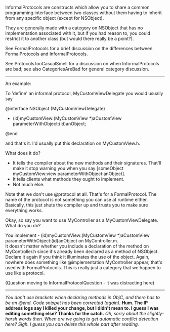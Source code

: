 

InformalProtocols are constructs which allow you to share a common programming interface between two classes without them having to inherit from any specific object (except for NSObject).

They are generally made with a category on NSObject that has no implementation associated with it, but if you had reason to, you could restrict it to another class (but would there really be a point?).

See FormalProtocols for a brief discussion on the differences between FormalProtocols and InformalProtocols.

See ProtocolsTooCasualSmell for a discussion on when InformalProtocols are bad; see also CategoriesAreBad for general category discussion.

----

An example:

To 'define' an informal protocol, MyCustomViewDelegate you would usually say

    
@interface NSObject (MyCustomViewDelegate)

- (id)myCustomView:(MyCustomView *)aCustomView parameterWithObject:(id)anObject;

@end


and that's it.  I'd usually put this declaration on     MyCustomView.h.

What does it do?  

* It tells the compiler about the new methods and their signatures.  That'll make it stop warning you when you say 
    [someObject myCustomView:view parameterWithObject:anObject].
* It tells clients what methods they ought to implement.
* Not much else.  


Note that we don't use     @protocol at all.  That's for a FormalProtocol.  The name of the protocol is not something
you can use at runtime either.  Basically, this just shuts the compiler up and trusts you to make sure everything
works.

Okay, so say you want to use MyController as a MyCustomViewDelegate. What do you do?

You implement     - (id)myCustomView:(MyCustomView *)aCustomView parameterWithObject:(id)anObject on     MyController.m.  
It doesn't matter whether you include a declaration of the method on     MyController.h since it's already been declared as
a method of NSObject. Declare it again if you think it illuminates the use of the object.  Again, nowhere does something like     @implementation MyController <MyCustomViewDelegate> appear, that's used with FormalProtocols.  This is really just a category that we happen to use like a protocol.

(Question moving to InformalProtocolQuestion - it was distracting here)

----

*You don't use brackets when declaring methods in ObjC, and there has to be an @end. Code snippet has been corrected (again).* **Hum.  The IP address logs say I killed your change, but I didn't mean to.  I guess I was editing something else?  Thanks for the catch.** *Oh, sorry about the slightly-harsh words then. When are we going to get automatic conflict detection here? Sigh. I guess you can delete this whole part after reading.*
